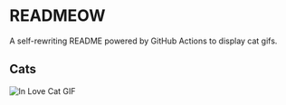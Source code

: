 # READMEOW

A self-rewriting README powered by GitHub Actions to display cat gifs.

## Cats

![In Love Cat GIF](https://media3.giphy.com/media/v1.Y2lkPTlhY2QwMmRhMzRobTZvYzdpem9mcjl3a2kzdWdpdW9pZWV2NzZyZWt4YWI0eHd0eCZlcD12MV9naWZzX3NlYXJjaCZjdD1n/MDJ9IbxxvDUQM/200.gif)
